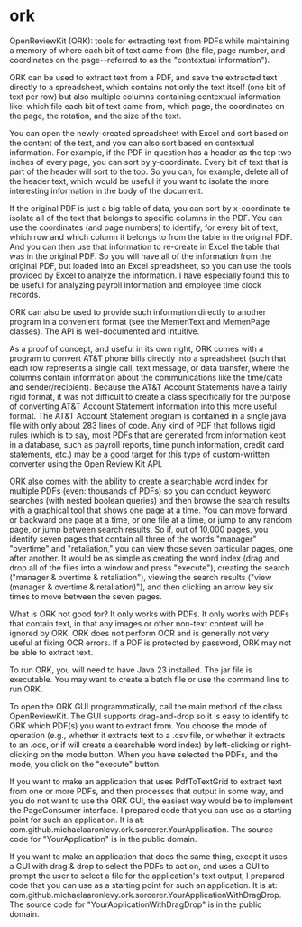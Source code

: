 # ork
OpenReviewKit (ORK): tools for extracting text from PDFs while maintaining a memory of where each bit of text came from (the file, page number, and coordinates on the page--referred to as the "contextual information").

ORK can be used to extract text from a PDF, and save the extracted text directly to a spreadsheet, which contains not only the text itself (one bit of text per row) but also multiple columns containing contextual information like: which file each bit of text came from, which page, the coordinates on the page, the rotation, and the size of the text.

You can open the newly-created spreadsheet with Excel and sort based on the content of the text, and you can also sort based on contextual information.  For example, if the PDF in question has a header as the top two inches of every page, you can sort by y-coordinate.  Every bit of text that is part of the header will sort to the top.  So you can, for example, delete all of the header text, which would be useful if you want to isolate the more interesting information in the body of the document.

If the original PDF is just a big table of data, you can sort by x-coordinate to isolate all of the text that belongs to specific columns in the PDF.  You can use the coordinates (and page numbers) to identify, for every bit of text, which row and which column it belongs to from the table in the original PDF.  And you can then use that information to re-create in Excel the table that was in the original PDF.  So you will have all of the information from the original PDF, but loaded into an Excel spreadsheet, so you can use the tools provided by Excel to analyze the information.  I have especially found this to be useful for analyzing payroll information and employee time clock records.

ORK can also be used to provide such information directly to another program in a convenient format (see the MemenText and MemenPage classes).  The API is well-documented and intuitive.

As a proof of concept, and useful in its own right, ORK comes with a program to convert AT&T phone bills directly into a spreadsheet (such that each row represents a single call, text message, or data transfer, where the columns contain information about the communications like the time/date and sender/recipient).  Because the AT&T Account Statements have a fairly rigid format, it was not difficult to create a class specifically for the purpose of converting AT&T Account Statement information into this more useful format.  The AT&T Account Statement program is contained in a single java file with only about 283 lines of code.  Any kind of PDF that follows rigid rules (which is to say, most PDFs that are generated from information kept in a database, such as payroll reports, time punch information, credit card statements, etc.) may be a good target for this type of custom-written converter using the Open Review Kit API.

ORK also comes with the ability to create a searchable word index for multiple PDFs (even: thousands of PDFs) so you can conduct keyword searches (with nested boolean queries) and then browse the search results with a graphical tool that shows one page at a time.  You can move forward or backward one page at a time, or one file at a time, or jump to any random page, or jump between search results.  So if, out of 10,000 pages, you identify seven pages that contain all three of the words "manager" "overtime" and "retaliation," you can view those seven particular pages, one after another.  It would be as simple as creating the word index (drag and drop all of the files into a window and press "execute"), creating the search ("manager & overtime & retaliation"), viewing the search results ("view (manager & overtime & retaliation)"), and then clicking an arrow key six times to move between the seven pages.

What is ORK not good for?  It only works with PDFs.  It only works with PDFs that contain text, in that any images or other non-text content will be ignored by ORK.  ORK does not perform OCR and is generally not very useful at fixing OCR errors.  If a PDF is protected by password, ORK may not be able to extract text.

To run ORK, you will need to have Java 23 installed.  The jar file is executable.  You may want to create a batch file or use the command line to run ORK.

To open the ORK GUI programmatically, call the main method of the class OpenReviewKit.  The GUI supports drag-and-drop so it is easy to identify to ORK which PDF(s) you want to extract from.  You choose the mode of operation (e.g., whether it extracts text to a .csv file, or whether it extracts to an .ods, or if will create a searchable word index) by left-clicking or right-clicking on the mode button.  When you have selected the PDFs, and the mode, you click on the "execute" button.

If you want to make an application that uses PdfToTextGrid to extract text from one or more PDFs, and then processes that output in some way, and you do not want to use the ORK GUI, the easiest way would be to implement the PageConsumer interface. I prepared code that you can use as a starting point for such an application.  It is at: com.github.michaelaaronlevy.ork.sorcerer.YourApplication.  The source code for "YourApplication" is in the public domain.

If you want to make an application that does the same thing, except it uses a GUI with drag & drop to select the PDFs to act on, and uses a GUI to prompt the user to select a file for the application's text output, I prepared code that you can use as a starting point for such an application.  It is at: com.github.michaelaaronlevy.ork.sorcerer.YourApplicationWithDragDrop.  The source code for "YourApplicationWithDragDrop" is in the public domain.
